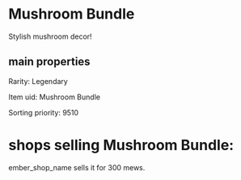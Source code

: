 # Mushroom Bundle

Stylish mushroom decor!

## main properties

Rarity: Legendary

Item uid: Mushroom Bundle

Sorting priority: 9510

# shops selling Mushroom Bundle:

ember_shop_name sells it for 300 mews.